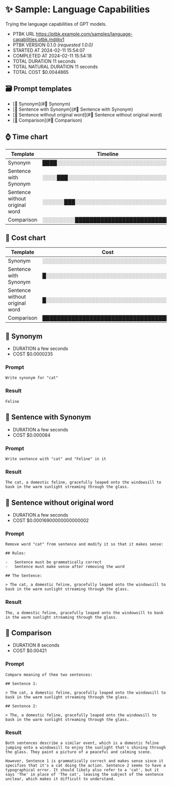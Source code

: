 # ✨ Sample: Language Capabilities

Trying the language capabilities of GPT models.

-   PTBK URL https://ptbk.example.com/samples/language-capabilities.ptbk.md@v1
-   PTBK VERSION 0.1.0 _(requested 1.0.0)_
-   STARTED AT 2024-02-11 15:54:07
-   COMPLETED AT 2024-02-11 15:54:18
-   TOTAL DURATION 11 seconds
-   TOTAL NATURAL DURATION 11 seconds
-   TOTAL COST $0.0044865

## 🗃 Prompt templates

-   [💬 Synonym](#💬 Synonym)
-   [💬 Sentence with Synonym](#💬 Sentence with Synonym)
-   [💬 Sentence without original word](#💬 Sentence without original word)
-   [💬 Comparison](#💬 Comparison)

## ⌚ Time chart

| Template                       | Timeline                             |
| ------------------------------ | ------------------------------------ |
| Synonym                        | ████░░░░░░░░░░░░░░░░░░░░░░░░░░░░░░░░ |
| Sentence with Synonym          | ░░░░███░░░░░░░░░░░░░░░░░░░░░░░░░░░░░ |
| Sentence without original word | ░░░░░░███░░░░░░░░░░░░░░░░░░░░░░░░░░░ |
| Comparison                     | ░░░░░░░░░███████████████████████████ |

## 💸 Cost chart

| Template                       | Cost                                 |
| ------------------------------ | ------------------------------------ |
| Synonym                        | ░░░░░░░░░░░░░░░░░░░░░░░░░░░░░░░░░░░░ |
| Sentence with Synonym          | █░░░░░░░░░░░░░░░░░░░░░░░░░░░░░░░░░░░ |
| Sentence without original word | █░░░░░░░░░░░░░░░░░░░░░░░░░░░░░░░░░░░ |
| Comparison                     | ████████████████████████████████████ |

## 💬 Synonym

-   DURATION a few seconds
-   COST $0.0000235

### Prompt

```
Write synonym for "cat"
```

### Result

```
Feline
```

## 💬 Sentence with Synonym

-   DURATION a few seconds
-   COST $0.000084

### Prompt

```
Write sentence with "cat" and "Feline" in it
```

### Result

```
The cat, a domestic feline, gracefully leaped onto the windowsill to bask in the warm sunlight streaming through the glass.
```

## 💬 Sentence without original word

-   DURATION a few seconds
-   COST $0.00016900000000000002

### Prompt

```
Remove word "cat" from sentence and modify it so that it makes sense:

## Rules:

-   Sentence must be grammatically correct
-   Sentence must make sense after removing the word

## The Sentence:

> The cat, a domestic feline, gracefully leaped onto the windowsill to bask in the warm sunlight streaming through the glass.
```

### Result

```
The, a domestic feline, gracefully leaped onto the windowsill to bask in the warm sunlight streaming through the glass.
```

## 💬 Comparison

-   DURATION 8 seconds
-   COST $0.00421

### Prompt

```
Compare meaning of thee two sentences:

## Sentence 1:

> The cat, a domestic feline, gracefully leaped onto the windowsill to bask in the warm sunlight streaming through the glass.

## Sentence 2:

> The, a domestic feline, gracefully leaped onto the windowsill to bask in the warm sunlight streaming through the glass.
```

### Result

```
Both sentences describe a similar event, which is a domestic feline jumping onto a windowsill to enjoy the sunlight that's shining through the glass. They paint a picture of a peaceful and calming scene.

However, Sentence 1 is grammatically correct and makes sense since it specifies that it's a cat doing the action. Sentence 2 seems to have a typographical error. It should likely also refer to a 'cat', but it says 'The' in place of 'The cat', leaving the subject of the sentence unclear, which makes it difficult to understand.
```
